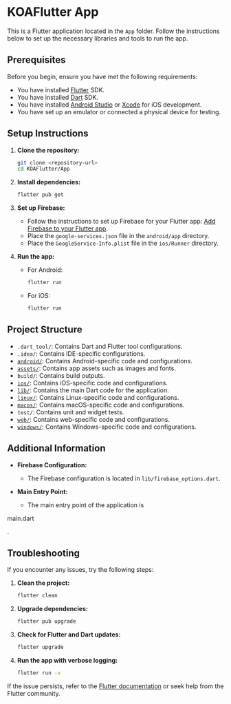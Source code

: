 # KOAFlutter App

This is a Flutter application located in the `App` folder. Follow the instructions below to set up the necessary libraries and tools to run the app.

## Prerequisites

Before you begin, ensure you have met the following requirements:

- You have installed [Flutter](https://flutter.dev/docs/get-started/install) SDK.
- You have installed [Dart](https://dart.dev/get-dart) SDK.
- You have installed [Android Studio](https://developer.android.com/studio) or [Xcode](https://developer.apple.com/xcode/) for iOS development.
- You have set up an emulator or connected a physical device for testing.

## Setup Instructions

1. **Clone the repository:**

   ```sh
   git clone <repository-url>
   cd KOAFlutter/App
   ```

2. **Install dependencies:**

   ```sh
   flutter pub get
   ```

3. **Set up Firebase:**

   - Follow the instructions to set up Firebase for your Flutter app: [Add Firebase to your Flutter app](https://firebase.google.com/docs/flutter/setup).
   - Place the `google-services.json` file in the `android/app` directory.
   - Place the `GoogleService-Info.plist` file in the `ios/Runner` directory.

4. **Run the app:**

   - For Android:

     ```sh
     flutter run
     ```

   - For iOS:

     ```sh
     flutter run
     ```

## Project Structure

- `.dart_tool/`: Contains Dart and Flutter tool configurations.
- `.idea/`: Contains IDE-specific configurations.
- [`android/`](command:_github.copilot.openSymbolFromReferences?%5B%22%22%2C%5B%7B%22uri%22%3A%7B%22scheme%22%3A%22file%22%2C%22authority%22%3A%22%22%2C%22path%22%3A%22%2Fc%3A%2FUsers%2Fsohaib%20khan%20akhund%2FDesktop%2FKOAFlutter%2FApp%2F.dart_tool%2Fflutter_build%2Fdart_plugin_registrant.dart%22%2C%22query%22%3A%22%22%2C%22fragment%22%3A%22%22%7D%2C%22pos%22%3A%7B%22line%22%3A8%2C%22character%22%3A31%7D%7D%5D%2C%22e50db991-d650-4f0d-878e-cd0126450b35%22%5D "Go to definition"): Contains Android-specific code and configurations.
- [`assets/`](command:_github.copilot.openSymbolFromReferences?%5B%22%22%2C%5B%7B%22uri%22%3A%7B%22scheme%22%3A%22file%22%2C%22authority%22%3A%22%22%2C%22path%22%3A%22%2Fc%3A%2FUsers%2Fsohaib%20khan%20akhund%2FDesktop%2FKOAFlutter%2FApp%2F.dart_tool%2Fflutter_build%2F1deede91f5cee01bc38b751bcaebc227%2F.filecache%22%2C%22query%22%3A%22%22%2C%22fragment%22%3A%22%22%7D%2C%22pos%22%3A%7B%22line%22%3A0%2C%22character%22%3A2510%7D%7D%2C%7B%22uri%22%3A%7B%22scheme%22%3A%22file%22%2C%22authority%22%3A%22%22%2C%22path%22%3A%22%2Fc%3A%2FUsers%2Fsohaib%20khan%20akhund%2FDesktop%2FKOAFlutter%2FApp%2F.dart_tool%2Fflutter_build%2F62e67a887bbdef292f8c3b93d55fd25f%2F.filecache%22%2C%22query%22%3A%22%22%2C%22fragment%22%3A%22%22%7D%2C%22pos%22%3A%7B%22line%22%3A0%2C%22character%22%3A25995%7D%7D%5D%2C%22e50db991-d650-4f0d-878e-cd0126450b35%22%5D "Go to definition"): Contains app assets such as images and fonts.
- `build/`: Contains build outputs.
- [`ios/`](command:_github.copilot.openSymbolFromReferences?%5B%22%22%2C%5B%7B%22uri%22%3A%7B%22scheme%22%3A%22file%22%2C%22authority%22%3A%22%22%2C%22path%22%3A%22%2Fc%3A%2FUsers%2Fsohaib%20khan%20akhund%2FDesktop%2FKOAFlutter%2FApp%2F.dart_tool%2Fflutter_build%2Fdart_plugin_registrant.dart%22%2C%22query%22%3A%22%22%2C%22fragment%22%3A%22%22%7D%2C%22pos%22%3A%7B%22line%22%3A11%2C%22character%22%3A31%7D%7D%5D%2C%22e50db991-d650-4f0d-878e-cd0126450b35%22%5D "Go to definition"): Contains iOS-specific code and configurations.
- [`lib/`](command:_github.copilot.openSymbolFromReferences?%5B%22%22%2C%5B%7B%22uri%22%3A%7B%22scheme%22%3A%22file%22%2C%22authority%22%3A%22%22%2C%22path%22%3A%22%2Fc%3A%2FUsers%2Fsohaib%20khan%20akhund%2FDesktop%2FKOAFlutter%2FApp%2F.dart_tool%2Fflutter_build%2F1deede91f5cee01bc38b751bcaebc227%2F.filecache%22%2C%22query%22%3A%22%22%2C%22fragment%22%3A%22%22%7D%2C%22pos%22%3A%7B%22line%22%3A0%2C%22character%22%3A7010%7D%7D%2C%7B%22uri%22%3A%7B%22scheme%22%3A%22file%22%2C%22authority%22%3A%22%22%2C%22path%22%3A%22%2Fc%3A%2FUsers%2Fsohaib%20khan%20akhund%2FDesktop%2FKOAFlutter%2FApp%2F.dart_tool%2Fflutter_build%2Fdart_plugin_registrant.dart%22%2C%22query%22%3A%22%22%2C%22fragment%22%3A%22%22%7D%2C%22pos%22%3A%7B%22line%22%3A2%2C%22character%22%3A63%7D%7D%2C%7B%22uri%22%3A%7B%22scheme%22%3A%22file%22%2C%22authority%22%3A%22%22%2C%22path%22%3A%22%2Fc%3A%2FUsers%2Fsohaib%20khan%20akhund%2FDesktop%2FKOAFlutter%2FApp%2F.idea%2Flibraries%2FDart_SDK.xml%22%2C%22query%22%3A%22%22%2C%22fragment%22%3A%22%22%7D%2C%22pos%22%3A%7B%22line%22%3A3%2C%22character%22%3A69%7D%7D%2C%7B%22uri%22%3A%7B%22scheme%22%3A%22file%22%2C%22authority%22%3A%22%22%2C%22path%22%3A%22%2Fc%3A%2FUsers%2Fsohaib%20khan%20akhund%2FDesktop%2FKOAFlutter%2FApp%2F.dart_tool%2Fflutter_build%2F62e67a887bbdef292f8c3b93d55fd25f%2F.filecache%22%2C%22query%22%3A%22%22%2C%22fragment%22%3A%22%22%7D%2C%22pos%22%3A%7B%22line%22%3A0%2C%22character%22%3A6998%7D%7D%5D%2C%22e50db991-d650-4f0d-878e-cd0126450b35%22%5D "Go to definition"): Contains the main Dart code for the application.
- [`linux/`](command:_github.copilot.openSymbolFromReferences?%5B%22%22%2C%5B%7B%22uri%22%3A%7B%22scheme%22%3A%22file%22%2C%22authority%22%3A%22%22%2C%22path%22%3A%22%2Fc%3A%2FUsers%2Fsohaib%20khan%20akhund%2FDesktop%2FKOAFlutter%2FApp%2F.dart_tool%2Fflutter_build%2Fdart_plugin_registrant.dart%22%2C%22query%22%3A%22%22%2C%22fragment%22%3A%22%22%7D%2C%22pos%22%3A%7B%22line%22%3A14%2C%22character%22%3A30%7D%7D%5D%2C%22e50db991-d650-4f0d-878e-cd0126450b35%22%5D "Go to definition"): Contains Linux-specific code and configurations.
- [`macos/`](command:_github.copilot.openSymbolFromReferences?%5B%22%22%2C%5B%7B%22uri%22%3A%7B%22scheme%22%3A%22file%22%2C%22authority%22%3A%22%22%2C%22path%22%3A%22%2Fc%3A%2FUsers%2Fsohaib%20khan%20akhund%2FDesktop%2FKOAFlutter%2FApp%2F.dart_tool%2Fflutter_build%2Fdart_plugin_registrant.dart%22%2C%22query%22%3A%22%22%2C%22fragment%22%3A%22%22%7D%2C%22pos%22%3A%7B%22line%22%3A18%2C%22character%22%3A30%7D%7D%5D%2C%22e50db991-d650-4f0d-878e-cd0126450b35%22%5D "Go to definition"): Contains macOS-specific code and configurations.
- `test/`: Contains unit and widget tests.
- [`web/`](command:_github.copilot.openSymbolFromReferences?%5B%22%22%2C%5B%7B%22uri%22%3A%7B%22scheme%22%3A%22file%22%2C%22authority%22%3A%22%22%2C%22path%22%3A%22%2Fc%3A%2FUsers%2Fsohaib%20khan%20akhund%2FDesktop%2FKOAFlutter%2FApp%2F.dart_tool%2Fdartpad%2Fweb_plugin_registrant.dart%22%2C%22query%22%3A%22%22%2C%22fragment%22%3A%22%22%7D%2C%22pos%22%3A%7B%22line%22%3A8%2C%22character%22%3A30%7D%7D%5D%2C%22e50db991-d650-4f0d-878e-cd0126450b35%22%5D "Go to definition"): Contains web-specific code and configurations.
- [`windows/`](command:_github.copilot.openSymbolFromReferences?%5B%22%22%2C%5B%7B%22uri%22%3A%7B%22scheme%22%3A%22file%22%2C%22authority%22%3A%22%22%2C%22path%22%3A%22%2Fc%3A%2FUsers%2Fsohaib%20khan%20akhund%2FDesktop%2FKOAFlutter%2FApp%2F.dart_tool%2Fflutter_build%2Fdart_plugin_registrant.dart%22%2C%22query%22%3A%22%22%2C%22fragment%22%3A%22%22%7D%2C%22pos%22%3A%7B%22line%22%3A22%2C%22character%22%3A30%7D%7D%5D%2C%22e50db991-d650-4f0d-878e-cd0126450b35%22%5D "Go to definition"): Contains Windows-specific code and configurations.

## Additional Information

- **Firebase Configuration:**
  - The Firebase configuration is located in `lib/firebase_options.dart`.

- **Main Entry Point:**
  - The main entry point of the application is 

main.dart

.

## Troubleshooting

If you encounter any issues, try the following steps:

1. **Clean the project:**

   ```sh
   flutter clean
   ```

2. **Upgrade dependencies:**

   ```sh
   flutter pub upgrade
   ```

3. **Check for Flutter and Dart updates:**

   ```sh
   flutter upgrade
   ```

4. **Run the app with verbose logging:**

   ```sh
   flutter run -v
   ```
If the issue persists, refer to the [Flutter documentation](https://flutter.dev/docs) or seek help from the Flutter community.